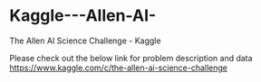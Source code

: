 # Kaggle---Allen-AI-
The Allen AI Science Challenge - Kaggle

Please check out the below link for problem description and data
https://www.kaggle.com/c/the-allen-ai-science-challenge
